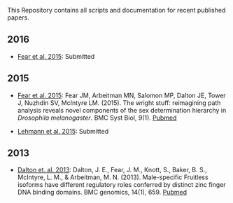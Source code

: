 This Repository contains all scripts and documentation for recent published papers.
## 2016
* [Fear et al. 2015](https://github.com/McIntyre-Lab/papers/tree/master/fear_ase_2016): Submitted

## 2015
* [Fear et al. 2015](https://github.com/McIntyre-Lab/papers/tree/master/fear_sem_sd_2015):
Fear JM, Arbeitman MN, Salomon MP, Dalton JE, Tower J, Nuzhdin SV, McIntyre LM. (2015).
The wright stuff: reimagining path analysis reveals novel components of the sex
determination hierarchy in *Drosophila melanogaster*. BMC Syst Biol, 9(1).
[Pubmed](http://www.ncbi.nlm.nih.gov/pubmed/26335107)

* [Lehmann et al. 2015](https://github.com/McIntyre-Lab/papers/tree/master/lehmann_2015): Submitted

## 2013
* [Dalton et. al. 2013](https://github.com/McIntyre-Lab/papers/tree/master/dalton_2013):
Dalton, J. E., Fear, J. M., Knott, S., Baker, B. S., McIntyre, L. M.,
& Arbeitman, M. N. (2013). Male-specific Fruitless isoforms have different
regulatory roles conferred by distinct zinc finger DNA binding domains. BMC
genomics, 14(1), 659. [Pubmed](http://www.ncbi.nlm.nih.gov/pubmed/24074028)

